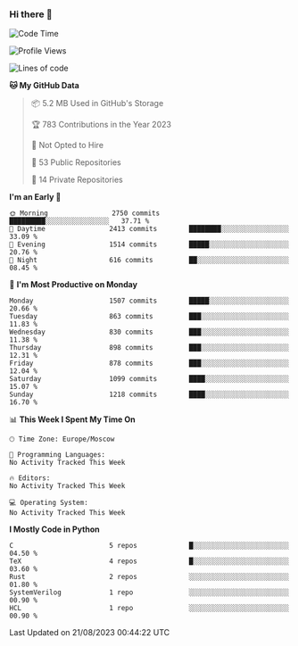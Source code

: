 ### Hi there 👋

<!--
**SemenMartynov/SemenMartynov** is a ✨ _special_ ✨ repository because its `README.md` (this file) appears on your GitHub profile.

Here are some ideas to get you started:

- 🔭 I’m currently working on ...
- 🌱 I’m currently learning ...
- 👯 I’m looking to collaborate on ...
- 🤔 I’m looking for help with ...
- 💬 Ask me about ...
- 📫 How to reach me: ...
- 😄 Pronouns: ...
- ⚡ Fun fact: ...
-->

<!--START_SECTION:waka-->
![Code Time](http://img.shields.io/badge/Code%20Time-0%20secs-blue)

![Profile Views](http://img.shields.io/badge/Profile%20Views-0-blue)

![Lines of code](https://img.shields.io/badge/From%20Hello%20World%20I%27ve%20Written-6.8%20million%20lines%20of%20code-blue)

**🐱 My GitHub Data** 

> 📦 5.2 MB Used in GitHub's Storage 
 > 
> 🏆 783 Contributions in the Year 2023
 > 
> 🚫 Not Opted to Hire
 > 
> 📜 53 Public Repositories 
 > 
> 🔑 14 Private Repositories 
 > 
**I'm an Early 🐤** 

```text
🌞 Morning                2750 commits        █████████░░░░░░░░░░░░░░░░   37.71 % 
🌆 Daytime                2413 commits        ████████░░░░░░░░░░░░░░░░░   33.09 % 
🌃 Evening                1514 commits        █████░░░░░░░░░░░░░░░░░░░░   20.76 % 
🌙 Night                  616 commits         ██░░░░░░░░░░░░░░░░░░░░░░░   08.45 % 
```
📅 **I'm Most Productive on Monday** 

```text
Monday                   1507 commits        █████░░░░░░░░░░░░░░░░░░░░   20.66 % 
Tuesday                  863 commits         ███░░░░░░░░░░░░░░░░░░░░░░   11.83 % 
Wednesday                830 commits         ███░░░░░░░░░░░░░░░░░░░░░░   11.38 % 
Thursday                 898 commits         ███░░░░░░░░░░░░░░░░░░░░░░   12.31 % 
Friday                   878 commits         ███░░░░░░░░░░░░░░░░░░░░░░   12.04 % 
Saturday                 1099 commits        ████░░░░░░░░░░░░░░░░░░░░░   15.07 % 
Sunday                   1218 commits        ████░░░░░░░░░░░░░░░░░░░░░   16.70 % 
```


📊 **This Week I Spent My Time On** 

```text
🕑︎ Time Zone: Europe/Moscow

💬 Programming Languages: 
No Activity Tracked This Week

🔥 Editors: 
No Activity Tracked This Week

💻 Operating System: 
No Activity Tracked This Week
```

**I Mostly Code in Python** 

```text
C                        5 repos             █░░░░░░░░░░░░░░░░░░░░░░░░   04.50 % 
TeX                      4 repos             █░░░░░░░░░░░░░░░░░░░░░░░░   03.60 % 
Rust                     2 repos             ░░░░░░░░░░░░░░░░░░░░░░░░░   01.80 % 
SystemVerilog            1 repo              ░░░░░░░░░░░░░░░░░░░░░░░░░   00.90 % 
HCL                      1 repo              ░░░░░░░░░░░░░░░░░░░░░░░░░   00.90 % 
```




 Last Updated on 21/08/2023 00:44:22 UTC
<!--END_SECTION:waka-->